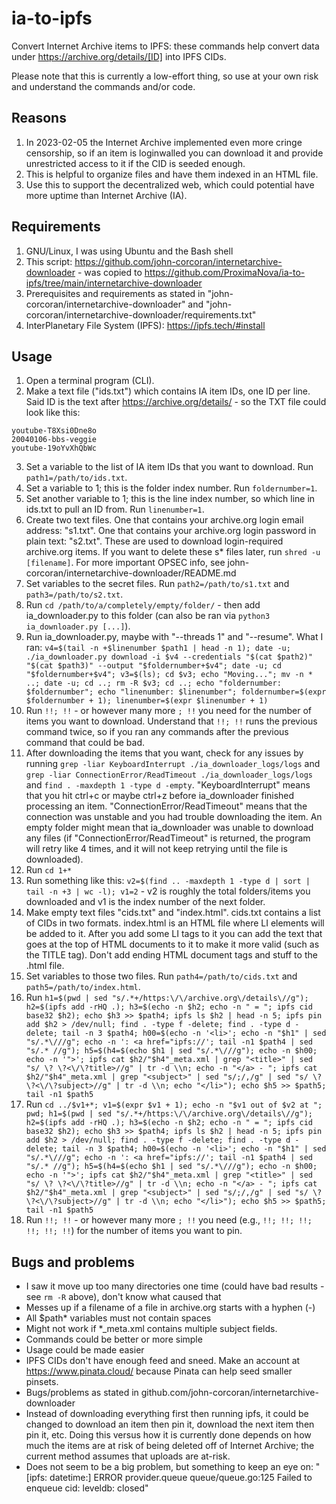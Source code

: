 # ia-to-ipfs
Convert Internet Archive items to IPFS: these commands help convert data under https://archive.org/details/[ID] into IPFS CIDs.

Please note that this is currently a low-effort thing, so use at your own risk and understand the commands and/or code.

## Reasons
1. In 2023-02-05 the Internet Archive implemented even more cringe censorship, so if an item is loginwalled you can download it and provide unrestricted access to it if the CID is seeded enough. 
2. This is helpful to organize files and have them indexed in an HTML file.
3. Use this to support the decentralized web, which could potential have more uptime than Internet Archive (IA).

## Requirements
1. GNU/Linux, I was using Ubuntu and the Bash shell
2. This script: https://github.com/john-corcoran/internetarchive-downloader - was copied to https://github.com/ProximaNova/ia-to-ipfs/tree/main/internetarchive-downloader
3. Prerequisites and requirements as stated in "john-corcoran/internetarchive-downloader" and "john-corcoran/internetarchive-downloader/requirements.txt"
4. InterPlanetary File System (IPFS): https://ipfs.tech/#install

## Usage
1. Open a terminal program (CLI).
2. Make a text file ("ids.txt") which contains IA item IDs, one ID per line. Said ID is the text after https://archive.org/details/ - so the TXT file could look like this:
```
youtube-T8Xsi0Dne8o
20040106-bbs-veggie
youtube-19oYvXhQbWc
```
3. Set a variable to the list of IA item IDs that you want to download. Run `path1=/path/to/ids.txt`.
4. Set a variable to 1; this is the folder index number. Run `foldernumber=1`.
5. Set another variable to 1; this is the line index number, so which line in ids.txt to pull an ID from. Run `linenumber=1`.
6. Create two text files. One that contains your archive.org login email address: "s1.txt". One that contains your archive.org login password in plain text: "s2.txt". These are used to download login-required archive.org items. If you want to delete these s* files later, run `shred -u [filename]`. For more important OPSEC info, see john-corcoran/internetarchive-downloader/README.md
7. Set variables to the secret files. Run `path2=/path/to/s1.txt` and `path3=/path/to/s2.txt`.
8. Run `cd /path/to/a/completely/empty/folder/` - then add ia_downloader.py to this folder (can also be ran via `python3 ia_downloader.py [...]`).
9. Run ia_downloader.py, maybe with "--threads 1" and "--resume". What I ran: `v4=$(tail -n +$linenumber $path1 | head -n 1); date -u; ./ia_downloader.py download -i $v4 --credentials "$(cat $path2)" "$(cat $path3)" --output "$foldernumber+$v4"; date -u; cd "$foldernumber+$v4"; v3=$(ls); cd $v3; echo "Moving..."; mv -n * ..; date -u; cd ..; rm -R $v3; cd ..; echo "foldernumber: $foldernumber"; echo "linenumber: $linenumber"; foldernumber=$(expr $foldernumber + 1); linenumber=$(expr $linenumber + 1)`
10. Run `!!; !!` - or however many more `; !!` you need for the number of items you want to download. Understand that `!!; !!` runs the previous command twice, so if you ran any commands after the previous command that could be bad.
11. After downloading the items that you want, check for any issues by running `grep -liar KeyboardInterrupt ./ia_downloader_logs/logs` and `grep -liar ConnectionError/ReadTimeout ./ia_downloader_logs/logs` and `find . -maxdepth 1 -type d -empty`. "KeyboardInterrupt" means that you hit ctrl+c or maybe ctrl+z before ia_downloader finished processing an item. "ConnectionError/ReadTimeout" means that the connection was unstable and you had trouble downloading the item. An empty folder might mean that ia_downloader was unable to download any files (if "ConnectionError/ReadTimeout" is returned, the program will retry like 4 times, and it will not keep retrying until the file is downloaded).
12. Run `cd 1+*`
13. Run something like this: `v2=$(find .. -maxdepth 1 -type d | sort | tail -n +3 | wc -l); v1=2` - v2 is roughly the total folders/items you downloaded and v1 is the index number of the next folder.
14. Make empty text files "cids.txt" and "index.html". cids.txt contains a list of CIDs in two formats. index.html is an HTML file where LI elements will be added to it. After you add some LI tags to it you can add the text that goes at the top of HTML documents to it to make it more valid (such as the TITLE tag). Don't add ending HTML document tags and stuff to the .html file.
15. Set variables to those two files. Run `path4=/path/to/cids.txt` and `path5=/path/to/index.html`.
16. Run `h1=$(pwd | sed "s/.*+/https:\/\/archive.org\/details\//g"); h2=$(ipfs add -rHQ .); h3=$(echo -n $h2; echo -n " = "; ipfs cid base32 $h2); echo $h3 >> $path4; ipfs ls $h2 | head -n 5; ipfs pin add $h2 > /dev/null; find . -type f -delete; find . -type d -delete; tail -n 3 $path4; h00=$(echo -n '<li>'; echo -n "$h1" | sed "s/.*\///g"; echo -n ': <a href="ipfs://'; tail -n1 $path4 | sed "s/.* //g"); h5=$(h4=$(echo $h1 | sed "s/.*\///g"); echo -n $h00; echo -n '">'; ipfs cat $h2/"$h4"_meta.xml | grep "<title>" | sed "s/ \? \?<\/\?title>//g" | tr -d \\n; echo -n "</a> - "; ipfs cat $h2/"$h4"_meta.xml | grep "<subject>" | sed "s/;/,/g" | sed "s/ \? \?<\/\?subject>//g" | tr -d \\n; echo "</li>"); echo $h5 >> $path5; tail -n1 $path5`
17. Run `cd ../$v1+*; v1=$(expr $v1 + 1); echo -n "$v1 out of $v2 at "; pwd; h1=$(pwd | sed "s/.*+/https:\/\/archive.org\/details\//g"); h2=$(ipfs add -rHQ .); h3=$(echo -n $h2; echo -n " = "; ipfs cid base32 $h2); echo $h3 >> $path4; ipfs ls $h2 | head -n 5; ipfs pin add $h2 > /dev/null; find . -type f -delete; find . -type d -delete; tail -n 3 $path4; h00=$(echo -n '<li>'; echo -n "$h1" | sed "s/.*\///g"; echo -n ': <a href="ipfs://'; tail -n1 $path4 | sed "s/.* //g"); h5=$(h4=$(echo $h1 | sed "s/.*\///g"); echo -n $h00; echo -n '">'; ipfs cat $h2/"$h4"_meta.xml | grep "<title>" | sed "s/ \? \?<\/\?title>//g" | tr -d \\n; echo -n "</a> - "; ipfs cat $h2/"$h4"_meta.xml | grep "<subject>" | sed "s/;/,/g" | sed "s/ \? \?<\/\?subject>//g" | tr -d \\n; echo "</li>"); echo $h5 >> $path5; tail -n1 $path5`
18. Run `!!; !!` - or however many more `; !!` you need (e.g., `!!; !!; !!; !!; !!; !!`) for the number of items you want to pin.

## Bugs and problems
* I saw it move up too many directories one time (could have bad results - see `rm -R` above), don't know what caused that
* Messes up if a filename of a file in archive.org starts with a hyphen (-)
* All $path* variables must not contain spaces
* Might not work if *_meta.xml contains multiple subject fields.
* Commands could be better or more simple
* Usage could be made easier
* IPFS CIDs don't have enough feed and sneed. Make an account at https://www.pinata.cloud/ because Pinata can help seed smaller pinsets.
* Bugs/problems as stated in github.com/john-corcoran/internetarchive-downloader
* Instead of downloading everything first then running ipfs, it could be changed to download an item then pin it, download the next item then pin it, etc. Doing this versus how it is currently done depends on how much the items are at risk of being deleted off of Internet Archive; the current method assumes that uploads are at-risk.
* Does not seem to be a big problem, but something to keep an eye on: "[ipfs: datetime:] ERROR provider.queue queue/queue.go:125 Failed to enqueue cid: leveldb: closed"
